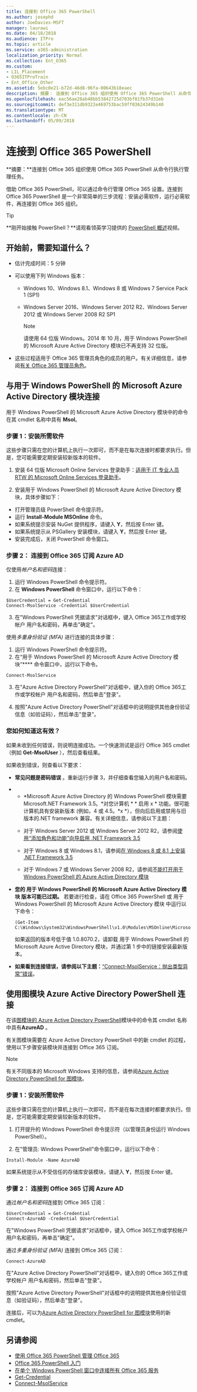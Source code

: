 ```yaml
---
title: 连接到 Office 365 PowerShell
ms.author: josephd
author: JoeDavies-MSFT
manager: laurawi
ms.date: 04/18/2018
ms.audience: ITPro
ms.topic: article
ms.service: o365-administration
localization_priority: Normal
ms.collection: Ent_O365
ms.custom:
- LIL_Placement
- O365ITProTrain
- Ent_Office_Other
ms.assetid: 5ebc0e21-b72d-46d8-96fa-00643b18eaec
description: 摘要： 连接到 Office 365 组织使用 Office 365 PowerShell 从命令行执行 admin center 任务。
ms.openlocfilehash: eac56ae28ab48bb53842725d703bf81fb37d31eb
ms.sourcegitcommit: def3e311db9322e469753bac59ff03624349b140
ms.translationtype: MT
ms.contentlocale: zh-CN
ms.lasthandoff: 05/09/2018
---
```

# <a name="connect-to-office-365-powershell"></a>连接到 Office 365 PowerShell

 **摘要：**连接到 Office 365 组织使用 Office 365 PowerShell 从命令行执行管理任务。
  
借助 Office 365 PowerShell，可以通过命令行管理 Office 365 设置。连接到 Office 365 PowerShell 是一个非常简单的三步流程：安装必需软件，运行必需软件，再连接到 Office 365 组织。 

  
> [!TIP]
> **刚开始接触 PowerShell？**请观看领英学习提供的 [PowerShell 概述](https://support.office.com/en-us/article/7d0107d4-f672-4d0f-ad7d-417844b926c7.aspx)视频。 
  
## <a name="what-do-you-need-to-know-before-you-begin"></a>开始前，需要知道什么？

- 估计完成时间：5 分钟
    
- 可以使用下列 Windows 版本：
    
  - Windows 10、Windows 8.1、Windows 8 或 Windows 7 Service Pack 1 (SP1) 
    
  - Windows Server 2016、Windows Server 2012 R2、Windows Server 2012 或 Windows Server 2008 R2 SP1
    
    > [!NOTE]
    >请使用 64 位版 Windows。2014 年 10 月，用于 Windows PowerShell 的 Microsoft Azure Active Directory 模块已不再支持 32 位版。
    
-  这些过程适用于 Office 365 管理员角色的成员的用户。有关详细信息，请参阅[有关 Office 365 管理员角色](https://go.microsoft.com/fwlink/p/?LinkId=532367)。

## <a name="connect-with-the-microsoft-azure-active-directory-module-for-windows-powershell"></a>与用于 Windows PowerShell 的 Microsoft Azure Active Directory 模块连接

用于 Windows PowerShell 的 Microsoft Azure Active Directory 模块中的命令在其 cmdlet 名称中具有 **Msol**。
    
### <a name="step-1-install-required-software"></a>步骤 1：安装所需软件

这些步骤只需在您的计算机上执行一次即可，而不是在每次连接时都要求执行。但是，您可能需要定期安装较新版本的软件。
  
1.  安装 64 位版 Microsoft Online Services 登录助手：[适用于 IT 专业人员 RTW 的 Microsoft Online Services 登录助手](https://go.microsoft.com/fwlink/p/?LinkId=286152)。
    
2. 安装用于 Windows PowerShell 的 Microsoft Azure Active Directory 模块，具体步骤如下：
    
  - 打开管理员级 PowerShell 命令提示符。
  - 运行 **Install-Module MSOnline** 命令。
  - 如果系统提示安装 NuGet 提供程序，请键入 **Y**，然后按 Enter 键。
  - 如果系统提示从 PSGallery 安装模块，请键入 **Y**，然后按 Enter 键。
  - 安装完成后，关闭 PowerShell 命令窗口。
    
### <a name="step-2-connect-to-azure-ad-for-your-office-365-subscription"></a>步骤 2： 连接到 Office 365 订阅 Azure AD

仅使用*帐户名和密码*连接：
  
1. 运行 Windows PowerShell 命令提示符。
2. 在 **Windows PowerShell** 命令窗口中，运行以下命令：
    
```
$UserCredential = Get-Credential
Connect-MsolService -Credential $UserCredential
```

3. 在"Windows PowerShell 凭据请求"对话框中，键入 Office 365工作或学校帐户 用户名和密码，再单击"确定"。
    
使用*多重身份验证 (MFA)* 进行连接的具体步骤：
  
1. 运行 Windows PowerShell 命令提示符。
2. 在“用于 Windows PowerShell 的 Microsoft Azure Active Directory 模块”**** 命令窗口中，运行以下命令。
    
```
Connect-MsolService
```

3. 在"Azure Active Directory PowerShell"对话框中，键入你的 Office 365工作或学校帐户 用户名和密码，然后单击"登录"。
    
4. 按照"Azure Active Directory PowerShell"对话框中的说明提供其他身份验证信息（如验证码），然后单击"登录"。
    
### <a name="how-do-you-know-this-worked"></a>您如何知道这有效？

如果未收到任何错误，则说明连接成功。一个快速测试是运行 Office 365 cmdlet（例如 **Get-MsolUser** ），然后查看结果。
  
如果收到错误，则查看以下要求：
  
- **常见问题是密码错误** 。重新运行步骤 3，并仔细查看您输入的用户名和密码。
    
- * *Microsoft Azure Active Directory 的 Windows PowerShell 模块需要 Microsoft.NET Framework 3.5。*对您计算机 * * 启用 x * 功能。很可能计算机具有安装新版本 (例如，4 或 4.5。*x *），但向后启用或禁用与旧版本的.NET framework 兼容。有关详细信息，请参阅以下主题：
    
  - 对于 Windows Server 2012 或 Windows Server 2012 R2，请参阅[使用“添加角色和功能”向导启用 .NET Framework 3.5](https://go.microsoft.com/fwlink/p/?LinkId=532368)
    
  - 对于 Windows 8 或 Windows 8.1，请参阅[在 Windows 8 或 8.1 上安装 .NET Framework 3.5](https://go.microsoft.com/fwlink/p/?LinkId=532369)
    
  - 对于 Windows 7 或 Windows Server 2008 R2，请参阅[不能打开用于 Windows PowerShell 的 Azure Active Directory 模块](https://go.microsoft.com/fwlink/p/?LinkId=532370)
    
- **您的 用于 Windows PowerShell 的 Microsoft Azure Active Directory 模块 版本可能已过期。** 若要进行检查，请在 Office 365 PowerShell 或 用于 Windows PowerShell 的 Microsoft Azure Active Directory 模块 中运行以下命令：
    
  ```
  (Get-Item C:\Windows\System32\WindowsPowerShell\v1.0\Modules\MSOnline\Microsoft.Online.Administration.Automation.PSModule.dll).VersionInfo.FileVersion
  ```

    如果返回的版本号低于值 1.0.8070.2，请卸载 用于 Windows PowerShell 的 Microsoft Azure Active Directory 模块，并通过第 1 步中的链接安装最新版本。
    
- **如果看到连接错误，请参阅以下主题：**[“Connect-MsolService：抛出类型异常”错误](https://go.microsoft.com/fwlink/p/?LinkId=532377)。
    
<a name="ConnectV2"> </a>
## <a name="connect-with-the-azure-active-directory-powershell-for-graph-module"></a>使用图模块 Azure Active Directory PowerShell 连接

在该[图模块的 Azure Active Directory PowerShell](https://docs.microsoft.com/powershell/azuread/v2/azureactivedirectory)模块中的命令其 cmdlet 名称中具有**AzureAD** 。

有关图模块需要在 Azure Active Directory PowerShell 中的新 cmdlet 的过程，使用以下步骤安装模块并连接到 Office 365 订阅。

>[!Note]
>有关不同版本的 Microsoft Windows 支持的信息，请参阅[Azure Active Directory PowerShell for 图模块](https://docs.microsoft.com/powershell/azuread/v2/azureactivedirectory)。
>

### <a name="step-1-install-required-software"></a>步骤 1：安装所需软件

这些步骤只需在您的计算机上执行一次即可，而不是在每次连接时都要求执行。但是，您可能需要定期安装较新版本的软件。

  
1. 打开提升的 Windows PowerShell 命令提示符（以管理员身份运行 Windows PowerShell）。
    
2. 在"管理员: Windows PowerShell"命令窗口中，运行以下命令：
    
  ```
  Install-Module -Name AzureAD 
  ```

如果系统提示从不受信任的存储库安装模块，请键入 **Y**，然后按 Enter 键。


### <a name="step-2-connect-to-azure-ad-for-your-office-365-subscription"></a>步骤 2： 连接到 Office 365 订阅 Azure AD

通过*帐户名和密码*连接到 Office 365 订阅：
    
```
$UserCredential = Get-Credential
Connect-AzureAD -Credential $UserCredential
```

在"Windows PowerShell 凭据请求"对话框中，键入 Office 365工作或学校帐户 用户名和密码，再单击"确定"。
    
通过*多重身份验证 (MFA)* 连接到 Office 365 订阅：

```
Connect-AzureAD
```

在"Azure Active Directory PowerShell"对话框中，键入你的 Office 365工作或学校帐户 用户名和密码，然后单击"登录"。
    
按照"Azure Active Directory PowerShell"对话框中的说明提供其他身份验证信息（如验证码），然后单击"登录"。
    
连接后，可以为[Azure Active Directory PowerShell for 图模块](https://docs.microsoft.com/powershell/azuread/v2/azureactivedirectory)使用的新 cmdlet。
  
## <a name="see-also"></a>另请参阅

- [使用 Office 365 PowerShell 管理 Office 365](manage-office-365-with-office-365-powershell.md)
- [Office 365 PowerShell 入门](getting-started-with-office-365-powershell.md)
- [在单个 Windows PowerShell 窗口中连接所有 Office 365 服务](connect-to-all-office-365-services-in-a-single-windows-powershell-window.md)
- [Get-Credential](https://go.microsoft.com/fwlink/p/?LinkId=389618)
- [Connect-MsolService](https://go.microsoft.com/fwlink/p/?LinkId=532375)

